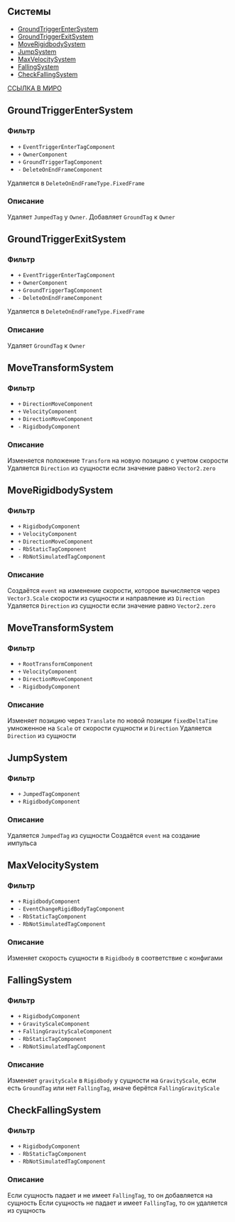 ## Системы

-   [GroundTriggerEnterSystem](#GroundTriggerEnterSystem)
-   [GroundTriggerExitSystem](#GroundTriggerExitSystem)
-   [MoveRigidbodySystem](#MoveRigidbodySystem)
-   [JumpSystem](#JumpSystem)
-   [MaxVelocitySystem](#MaxVelocitySystem)
-   [FallingSystem](#FallingSystem)
-   [CheckFallingSystem](#CheckFallingSystem)

[ССЫЛКА В МИРО](https://miro.com/app/board/uXjVPrjYGFk=/?moveToWidget=3458764607092447009&cot=10)

## GroundTriggerEnterSystem

### Фильтр

-   `+` `EventTriggerEnterTagComponent`
-   `+` `OwnerComponent`
-   `+` `GroundTriggerTagComponent`
-   `-` `DeleteOnEndFrameComponent`

Удаляется в `DeleteOnEndFrameType.FixedFrame`

### Описание

Удаляет `JumpedTag` у `Owner`.
Добавляет `GroundTag` к `Owner`

## GroundTriggerExitSystem

### Фильтр

-   `+` `EventTriggerEnterTagComponent`
-   `+` `OwnerComponent`
-   `+` `GroundTriggerTagComponent`
-   `-` `DeleteOnEndFrameComponent`

Удаляется в `DeleteOnEndFrameType.FixedFrame`

### Описание

Удаляет `GroundTag` к `Owner`

## MoveTransformSystem

### Фильтр

-   `+` `DirectionMoveComponent`
-   `+` `VelocityComponent`
-   `+` `DirectionMoveComponent`
-   `-` `RigidbodyComponent`

### Описание

Изменяется положение `Transform` на новую позицию с учетом скорости
Удаляется `Direction` из сущности если значение равно `Vector2.zero`

## MoveRigidbodySystem

### Фильтр

-   `+` `RigidbodyComponent`
-   `+` `VelocityComponent`
-   `+` `DirectionMoveComponent`
-   `-` `RbStaticTagComponent`
-   `-` `RbNotSimulatedTagComponent`

### Описание

Создаётся `event` на изменение скорости, которое вычисляется через `Vector3.Scale` скорости из сущности и направление из `Direction`
Удаляется `Direction` из сущности если значение равно `Vector2.zero`

## MoveTransformSystem

### Фильтр

-   `+` `RootTransformComponent`
-   `+` `VelocityComponent`
-   `+` `DirectionMoveComponent`
-   `-` `RigidbodyComponent`

### Описание

Изменяет позицию через `Translate` по новой позиции `fixedDeltaTime` умноженное на `Scale` от скорости сущности и `Direction`
Удаляется `Direction` из сущности

## JumpSystem

### Фильтр

-   `+` `JumpedTagComponent`
-   `+` `RigidbodyComponent`

### Описание

Удаляется `JumpedTag` из сущности
Создаётся `event` на создание импульса

## MaxVelocitySystem

### Фильтр

-   `+` `RigidbodyComponent`
-   `-` `EventChangeRigidBodyTagComponent`
-   `-` `RbStaticTagComponent`
-   `-` `RbNotSimulatedTagComponent`

### Описание

Изменяет скорость сущности в `Rigidbody` в соответствие с конфигами

## FallingSystem

### Фильтр

-   `+` `RigidbodyComponent`
-   `+` `GravityScaleComponent`
-   `+` `FallingGravityScaleComponent`
-   `-` `RbStaticTagComponent`
-   `-` `RbNotSimulatedTagComponent`

### Описание

Изменяет `gravityScale` в `Rigidbody` у сущности на `GravityScale`, если есть `GroundTag` или нет `FallingTag`, иначе берётся `FallingGravityScale`

## CheckFallingSystem

### Фильтр

-   `+` `RigidbodyComponent`
-   `-` `RbStaticTagComponent`
-   `-` `RbNotSimulatedTagComponent`

### Описание

Если сущность падает и не имеет `FallingTag`, то он добавляется на сущность
Если сущность не падает и имеет `FallingTag`, то он удаляется из сущность
